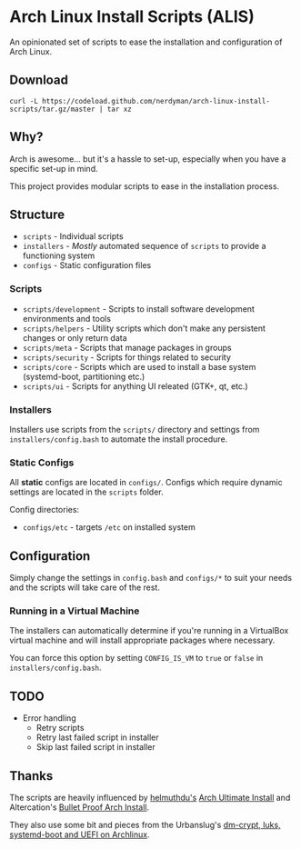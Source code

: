# Arch Linux Install Scripts (ALIS)

An opinionated set of scripts to ease the installation and configuration of Arch Linux.

## Download

```
curl -L https://codeload.github.com/nerdyman/arch-linux-install-scripts/tar.gz/master | tar xz
```

## Why?

Arch is awesome&hellip; but it's a hassle to set-up, especially when you have a specific
set-up in mind.

This project provides modular scripts to ease in the installation process.

## Structure

-   `scripts` - Individual scripts
-   `installers` - *Mostly* automated sequence of `scripts` to provide a functioning system
-   `configs` - Static configuration files

### Scripts
-   `scripts/development` - Scripts to install software development environments and tools
-   `scripts/helpers` - Utility scripts which don't make any persistent changes or only return data
-   `scripts/meta` - Scripts that manage packages in groups
-   `scripts/security` - Scripts for things related to security
-   `scripts/core` - Scripts which are used to install a base system (systemd-boot, partitioning etc.)
-   `scripts/ui` - Scripts for anything UI releated (GTK+, qt, etc.)

### Installers

Installers use scripts from the `scripts/` directory and settings from `installers/config.bash` to automate the install procedure.

### Static Configs

All **static** configs are located in `configs/`. Configs which require dynamic settings are located in the `scripts` folder.

Config directories:

-   `configs/etc` - targets `/etc` on installed system

## Configuration

Simply change the settings in `config.bash` and `configs/*` to suit your needs and the scripts will take care of the rest.

### Running in a Virtual Machine

The installers can automatically determine if you're running in a VirtualBox virtual machine and will install appropriate packages where necessary.

You can force this option by setting `CONFIG_IS_VM` to `true` or `false` in `installers/config.bash`.

## TODO

-   Error handling
    -   Retry scripts
    -   Retry last failed script in installer
    -   Skip last failed script in installer

## Thanks

The scripts are heavily influenced by [helmuthdu's](<https://github.com/helmuthdu>) [Arch Ultimate Install](<https://github.com/helmuthdu/aui>) and Altercation's [Bullet Proof Arch Install](<https://wiki.archlinux.org/index.php/User:Altercation/Bullet_Proof_Arch_Install>).

They also use some bit and pieces from the Urbanslug's [dm-crypt, luks, systemd-boot and UEFI on Archlinux](<https://blog.urbanslug.com/posts/2016-09-11-dm-crypt-systemd-boot-and-efi-on-archlinux.html>).
